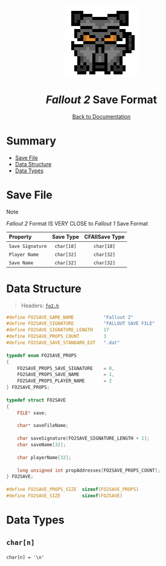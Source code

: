 <div align="center">

![Fallout 2 Logo 192x192](../assets/fo2/fo2_logo_192x192.png)

# *Fallout 2* Save Format

[Back to Documentation](../DOCS.md)

</div>



# Summary

* [Save File](#save-file)
* [Data Structure](#data-structure)
* [Data Types](#data-types)



# Save File

> [!NOTE]
> *Fallout 2* Format IS VERY CLOSE to *Fallout 1* Save Format

| Property         | Save Type  | CFAllSave Type |
| :--------------- | :--------: | :------------: |
| `Save Signature` | `char[18]` | `char[18]`     |
| `Player Name`    | `char[32]` | `char[32]`     |
| `Save Name`      | `char[32]` | `char[32]`     |



# Data Structure

> Headers: [`fo2.h`](../src/fo2.h)

```c
#define FO2SAVE_GAME_NAME           "Fallout 2"
#define FO2SAVE_SIGNATURE           "FALLOUT SAVE FILE"
#define FO2SAVE_SIGNATURE_LENGTH    17
#define FO2SAVE_PROPS_COUNT         3
#define FO2SAVE_SAVE_STANDARD_EXT   ".dat"

typedef enum FO2SAVE_PROPS
{
    FO2SAVE_PROPS_SAVE_SIGNATURE    = 0,
    FO2SAVE_PROPS_SAVE_NAME         = 1,
    FO2SAVE_PROPS_PLAYER_NAME       = 2
} FO2SAVE_PROPS;

typedef struct FO2SAVE
{
    FILE* save;

    char* saveFileName;

    char saveSignature[FO2SAVE_SIGNATURE_LENGTH + 1];
    char saveName[32];

    char playerName[32];

    long unsigned int propAddresses[FO2SAVE_PROPS_COUNT];
} FO2SAVE;

#define FO2SAVE_PROPS_SIZE  sizeof(FO2SAVE_PROPS)
#define FO2SAVE_SIZE        sizeof(FO2SAVE)
```



# Data Types

## `char[n]`

`char[n] = '\n'`
